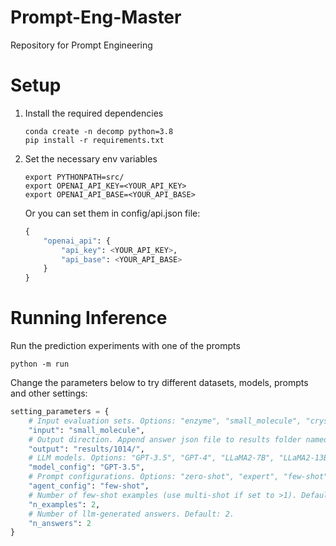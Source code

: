 # Prompt-Eng-Master
Repository for Prompt Engineering


# Setup

1. Install the required dependencies
    ```shell
    conda create -n decomp python=3.8
    pip install -r requirements.txt
    ```
2. Set the necessary env variables
    ```shell
    export PYTHONPATH=src/
    export OPENAI_API_KEY=<YOUR_API_KEY>
    export OPENAI_API_BASE=<YOUR_API_BASE>
    ```
    Or you can set them in config/api.json file:
    ```python
    {
        "openai_api": {
            "api_key": <YOUR_API_KEY>,
            "api_base": <YOUR_API_BASE>
        }
    }
    ```


# Running Inference

Run the prediction experiments with one of the prompts
```shell
python -m run
```

Change the parameters below to try different datasets, models, prompts and other settings:
```python
setting_parameters = {
    # Input evaluation sets. Options: "enzyme", "small_molecule", "crystal_material" and "All".
    "input": "small_molecule",
    # Output direction. Append answer json file to results folder named after testing date.
    "output": "results/1014/",
    # LLM models. Options: "GPT-3.5", "GPT-4", "LLaMA2-7B", "LLaMA2-13B", "LLaMA2-70B".
    "model_config": "GPT-3.5",
    # Prompt configurations. Options: "zero-shot", "expert", "few-shot", "zero-shot-CoT", "few-shot-CoT", "few-shot-CoT-critique", "decomposed".
    "agent_config": "few-shot",
    # Number of few-shot examples (use multi-shot if set to >1). Default: 2.
    "n_examples": 2,
    # Number of llm-generated answers. Default: 2.
    "n_answers": 2
}
```